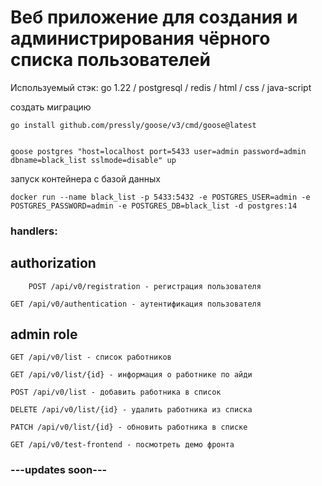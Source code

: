 # Веб приложение для создания и администрирования чёрного списка пользователей

Используемый стэк: go 1.22 / postgresql / redis / html / css / java-script

создать миграцию

	go install github.com/pressly/goose/v3/cmd/goose@latest

 
	goose postgres "host=localhost port=5433 user=admin password=admin dbname=black_list sslmode=disable" up 

запуск контейнера с базой данных

	docker run --name black_list -p 5433:5432 -e POSTGRES_USER=admin -e POSTGRES_PASSWORD=admin -e POSTGRES_DB=black_list -d postgres:14

### handlers:

## authorization

    	POST /api/v0/registration - регистрация пользователя
     
	GET /api/v0/authentication - аутентификация пользователя

## admin role
	GET /api/v0/list - список работников
     
	GET /api/v0/list/{id} - информация о работнике по айди
 
	POST /api/v0/list - добавить работника в список
 
	DELETE /api/v0/list/{id} - удалить работника из списка
 
	PATCH /api/v0/list/{id} - обновить работника в списке
 
	GET /api/v0/test-frontend - посмотреть демо фронта  

### ---updates soon---

